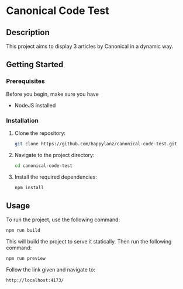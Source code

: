 # Canonical Code Test

## Description

This project aims to display 3 articles by Canonical in a dynamic way. 

## Getting Started

### Prerequisites

Before you begin, make sure you have 
- NodeJS installed

### Installation

1. Clone the repository:

   ```bash
   git clone https://github.com/happylanz/canonical-code-test.git
   ```

2. Navigate to the project directory:
   ```bash
   cd canonical-code-test
   ```
3. Install the required dependencies:

   ```bash
   npm install
   ```

## Usage
To run the project, use the following command:

```bash
npm run build
```
This will build the project to serve it statically. Then run the following command:
```bash
npm run preview
```
Follow the link given and navigate to:
```bash
http://localhost:4173/
```

